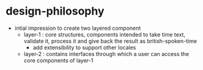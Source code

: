 # design-philosophy
- intial impression to create two layered component
    - layer-1 : core structures, components intended to take time text, validate it, process it and give back the result as british-spoken-time
      - add extensibility to support other locales
    - layer-2 : contains interfaces through which a user can access the core components of layer-1

